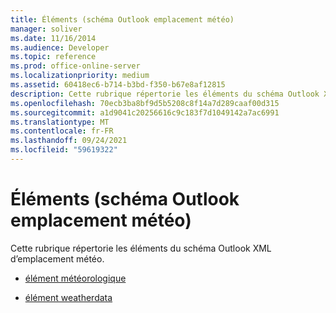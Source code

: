 ```yaml
---
title: Éléments (schéma Outlook emplacement météo)
manager: soliver
ms.date: 11/16/2014
ms.audience: Developer
ms.topic: reference
ms.prod: office-online-server
ms.localizationpriority: medium
ms.assetid: 60418ec6-b714-b3bd-f350-b67e8af12815
description: Cette rubrique répertorie les éléments du schéma Outlook XML d’emplacement météo.
ms.openlocfilehash: 70ecb3ba8bf9d5b5208c8f14a7d289caaf00d315
ms.sourcegitcommit: a1d9041c20256616c9c183f7d1049142a7ac6991
ms.translationtype: MT
ms.contentlocale: fr-FR
ms.lasthandoff: 09/24/2021
ms.locfileid: "59619322"
---
```

# <a name="elements-outlook-weather-location-schema"></a>Éléments (schéma Outlook emplacement météo)

Cette rubrique répertorie les éléments du schéma Outlook XML d’emplacement météo.
  
- [élément météorologique](weather-element-weatherdata-elementoutlook-weather-location-schema.md)
    
- [élément weatherdata](weatherdata-element-outlook-weather-location-schema.md)
    

